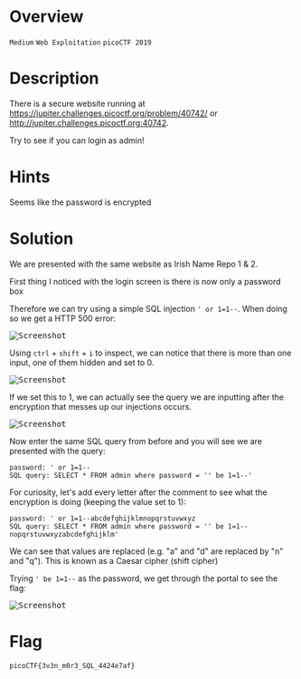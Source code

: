 # Overview
`Medium` `Web Exploitation` `picoCTF 2019`

# Description
There is a secure website running at https://jupiter.challenges.picoctf.org/problem/40742/ or http://jupiter.challenges.picoctf.org:40742. 

Try to see if you can login as admin!

# Hints
Seems like the password is encrypted

# Solution
We are presented with the same website as Irish Name Repo 1 & 2.

First thing I noticed with the login screen is there is now only a password box

Therefore we can try using a simple SQL injection `' or 1=1--`. When doing so we get a HTTP 500 error:

<kbd>![Screenshot](https://github.com/user-attachments/assets/8c377cb7-5213-45d9-9649-89e9d97d767a)</kbd>

Using `ctrl` + `shift` + `i` to inspect, we can notice that there is more than one input, one of them hidden and set to 0.

<kbd>![Screenshot](https://github.com/user-attachments/assets/c7028284-de2d-4c90-a63f-9c1f15b66966)</kbd>

If we set this to 1, we can actually see the query we are inputting after the encryption that messes up our injections occurs.

<kbd>![Screenshot](https://github.com/user-attachments/assets/965409fc-4d9d-4617-a335-aaf5b6c457d0)</kbd>

Now enter the same SQL query from before and you will see we are presented with the query:

```
password: ' or 1=1--
SQL query: SELECT * FROM admin where password = '' be 1=1--'
```

For curiosity, let's add every letter after the comment to see what the encryption is doing (keeping the value set to 1):

```
password: ' or 1=1--abcdefghijklmnopqrstuvwxyz
SQL query: SELECT * FROM admin where password = '' be 1=1--nopqrstuvwxyzabcdefghijklm'
```

We can see that values are replaced (e.g. "a" and "d" are replaced by "n" and "q"). This is known as a Caesar cipher (shift cipher)

Trying `' be 1=1--` as the password, we get through the portal to see the flag:

<kbd>![Screenshot](https://github.com/user-attachments/assets/94d34768-bc4e-4ba9-903b-6a6e8dfcf320)</kbd>


# Flag
`picoCTF{3v3n_m0r3_SQL_4424e7af}`
